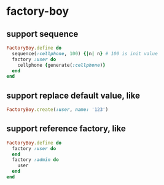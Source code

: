 # factory-boy

## support sequence
```ruby
FactoryBoy.define do
  sequence(:cellphone, 100) {|n| n} # 100 is init value
  factory :user do
    cellphone {generate(:cellphone)}
  end
end
```
## support replace default value, like 
```ruby
FactoryBoy.create(:user, name: '123')
```

## support reference factory, like 
```ruby
FactoryBoy.define do
  factory :user do
  end
  factory :admin do
    user
  end
end
```
